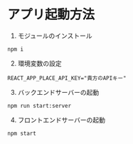 # アプリ起動方法
1. モジュールのインストール
```
npm i
```
2. 環境変数の設定
```
REACT_APP_PLACE_API_KEY="貴方のAPIキー"
```
3. バックエンドサーバーの起動
```
npm run start:server
```
4. フロントエンドサーバーの起動
```
npm start
```